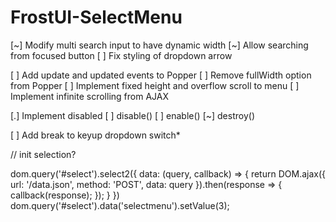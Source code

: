# FrostUI-SelectMenu

[~] Modify multi search input to have dynamic width
[~] Allow searching from focused button
[ ] Fix styling of dropdown arrow

[ ] Add update and updated events to Popper
[ ] Remove fullWidth option from Popper
[ ] Implement fixed height and overflow scroll to menu
[ ] Implement infinite scrolling from AJAX

[.] Implement disabled
[ ] disable()
[ ] enable()
[~] destroy()


[ ] Add break to keyup dropdown switch*

// init selection?

dom.query('#select').select2({
    data: (query, callback) => {
        return DOM.ajax({
            url: '/data.json',
            method: 'POST',
            data: query
        }).then(response => {
            callback(response);
        });
    }
})
dom.query('#select').data('selectmenu').setValue(3);
